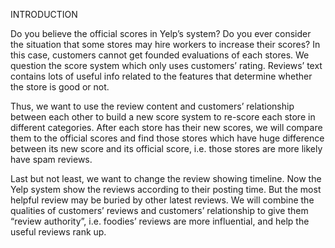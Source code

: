 INTRODUCTION

Do you believe the official scores in Yelp’s system? Do you ever consider the situation that some stores may hire workers to increase their scores?
In this case, customers cannot get founded evaluations of each stores. We question the score system which only uses customers’ rating. Reviews’ text contains lots of useful info related to the features that determine whether the store is good or not.

Thus, we want to use the review content and customers’ relationship between each other to build a new score system to re-score each store in different categories. After each store has their new scores, we will compare them to the official scores and find those stores which have huge difference between its new score and its official score, i.e. those stores are more likely have spam reviews.

Last but not least, we want to change the review showing timeline. Now the Yelp system show the reviews according to their posting time. But the most helpful review may be buried by other latest reviews. We will combine the qualities of customers’ reviews and customers’ relationship to give them “review authority”, i.e. foodies’ reviews are more influential, and help the useful reviews rank up.
